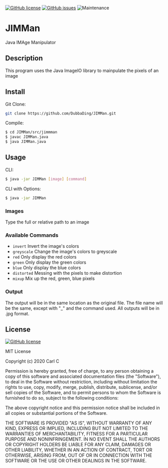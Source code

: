 [![GitHub license](https://img.shields.io/github/license/DubbaDing/JIMMan?color=m&style=for-the-badge)](https://github.com/DubbaDing/JIMMan/blob/master/LICENSE)    [![GitHub issues](https://img.shields.io/github/issues/DubbaDing/JIMMan?style=for-the-badge)](https://github.com/DubbaDing/JIMMan/issues)    ![Maintenance](https://img.shields.io/maintenance/yes/2020?style=for-the-badge)

# JIMMan
Java IMAge Manipulator

## Description
This program uses the Java ImageIO library to mainpulate the pixels of an image

## Install
Git Clone: 
```bash
git clone https://github.com/DubbaDing/JIMMan.git
```
Compile:
```bash
$ cd JIMMan/src/jimmman
$ javac JIMMan.java
$ java JIMMan.java
```

## Usage
CLI:
```bash
$ java -jar JIMMan [image] [command]
```
CLI with Options:
```bash
$ java -jar JIMMan
```

### Images
Type the full or relative path to an image

### Available Commands
- ` invert `      Invert the image's colors
- ` greyscale `   Change the image's colors to greyscale
- ` red `         Only display the red colors
- ` green `       Only display the green colors
- ` blue `        Only display the blue colors
- ` distorted `   Messing with the pixels to make distortion
- ` mixup `       Mix up the red, green, blue pixels

### Output
The output will be in the same location as the original file. The file name will be the same, except with "_" and the command used. All outputs will be in .jpg format.

## License
[![GitHub license](https://img.shields.io/github/license/DubbaDing/JIMMan?color=m&style=for-the-badge)](https://github.com/DubbaDing/JIMMan/blob/master/LICENSE)

MIT License

Copyright (c) 2020 Carl C

Permission is hereby granted, free of charge, to any person obtaining a copy
of this software and associated documentation files (the "Software"), to deal
in the Software without restriction, including without limitation the rights
to use, copy, modify, merge, publish, distribute, sublicense, and/or sell
copies of the Software, and to permit persons to whom the Software is
furnished to do so, subject to the following conditions:

The above copyright notice and this permission notice shall be included in all
copies or substantial portions of the Software.

THE SOFTWARE IS PROVIDED "AS IS", WITHOUT WARRANTY OF ANY KIND, EXPRESS OR
IMPLIED, INCLUDING BUT NOT LIMITED TO THE WARRANTIES OF MERCHANTABILITY,
FITNESS FOR A PARTICULAR PURPOSE AND NONINFRINGEMENT. IN NO EVENT SHALL THE
AUTHORS OR COPYRIGHT HOLDERS BE LIABLE FOR ANY CLAIM, DAMAGES OR OTHER
LIABILITY, WHETHER IN AN ACTION OF CONTRACT, TORT OR OTHERWISE, ARISING FROM,
OUT OF OR IN CONNECTION WITH THE SOFTWARE OR THE USE OR OTHER DEALINGS IN THE
SOFTWARE.
